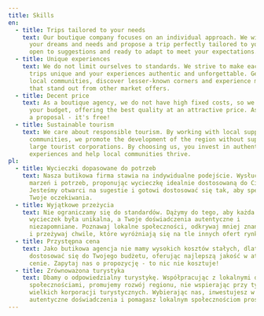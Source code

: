```yaml
---
title: Skills
en:
  - title: Trips tailored to your needs
    text: Our boutique company focuses on an individual approach. We will listen to
      your dreams and needs and propose a trip perfectly tailored to you. We are
      open to suggestions and ready to adapt to meet your expectations.
  - title: Unique experiences
    text: We do not limit ourselves to standards. We strive to make each of our
      trips unique and your experiences authentic and unforgettable. Get to know
      local communities, discover lesser-known corners and experience moments
      that stand out from other market offers.
  - title: Decent price
    text: As a boutique agency, we do not have high fixed costs, so we can adapt to
      your budget, offering the best quality at an attractive price. Ask us for
      a proposal - it's free!
  - title: Sustainable tourism
    text: We care about responsible tourism. By working with local suppliers and
      communities, we promote the development of the region without supporting
      large tourist corporations. By choosing us, you invest in authentic
      experiences and help local communities thrive.
pl:
  - title: Wycieczki dopasowane do potrzeb
    text: Nasza butikowa firma stawia na indywidualne podejście. Wysłuchamy Twoich
      marzeń i potrzeb, proponując wycieczkę idealnie dostosowaną do Ciebie.
      Jesteśmy otwarci na sugestie i gotowi dostosować się tak, aby spełnić
      Twoje oczekiwania.
  - title: Wyjątkowe przeżycia
    text: Nie ograniczamy się do standardów. Dążymy do tego, aby każda z naszych
      wycieczek była unikalna, a Twoje doświadczenia autentyczne i
      niezapomniane. Poznawaj lokalne społeczności, odkrywaj mniej znane zakątki
      i przeżywaj chwile, które wyróżniają się na tle innych ofert rynkowych.
  - title: Przystępna cena
    text: Jako butikowa agencja nie mamy wysokich kosztów stałych, dlatego możemy
      dostosować się do Twojego budżetu, oferując najlepszą jakość w atrakcyjnej
      cenie. Zapytaj nas o propozycję - to nic nie kosztuje!
  - title: Zrównoważona turystyka
    text: Dbamy o odpowiedzialny turystykę. Współpracując z lokalnymi dostawcami i
      społecznościami, promujemy rozwój regionu, nie wspierając przy tym
      wielkich korporacji turystycznych. Wybierając nas, inwestujesz w
      autentyczne doświadczenia i pomagasz lokalnym społecznościom prosperować.
---
```

